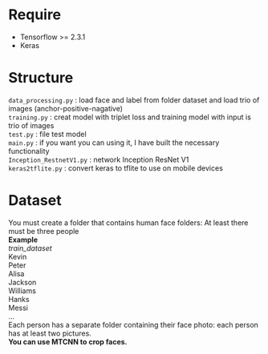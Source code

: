 # Require
* Tensorflow >= 2.3.1  
* Keras  
# Structure
` data_processing.py ` : load face and label from folder dataset and load trio of images (anchor-positive-nagative)  
` training.py ` : creat model with triplet loss and training model with input is trio of images  
` test.py ` : file test model  
` main.py ` : if you want you can using it, I have built the necessary functionality  
` Inception_RestnetV1.py ` : network Inception ResNet V1  
` keras2tflite.py ` : convert keras to tflite to use on mobile devices  
# Dataset
You must create a folder that contains human face folders:  At least there must be three people  
**Example**  
*train_dataset*  
Kevin  
Peter  
Alisa  
Jackson  
Williams  
Hanks  
Messi  
...  
Each person has a separate folder containing their face photo: each person has at least two pictures.  
**You can use MTCNN to crop faces.**

